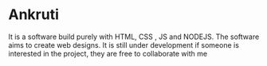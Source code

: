 # Ankruti
It is a software build purely with HTML, CSS , JS and NODEJS. The software aims to create web designs. It is still under development if someone is interested in the project, they are free to collaborate with me

